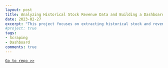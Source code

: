 ```yaml
---
layout: post
title: Analyzing Historical Stock Revenue Data and Building a Dashboard
date: 2023-02-27
excerpt: "This project focuses on extracting historical stock and revenue data for Tesla, Amazon, AMD, and GameStop, also creating a dashboard using Plotly for data visualization and analysis."
#project: true
tags:
- Scraping
- Dashboard
comments: true
---
```


[`Go to repo >>`](https://github.com/malindard/Analyzing-Historical-Stock-Revenue-Data-and-Building-a-Dashboard)